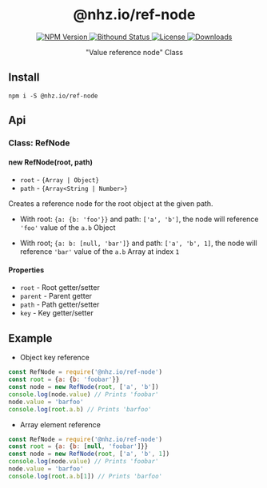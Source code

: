 <h1 align="center">@nhz.io/ref-node</h1>

<p align="center">
  <a href="https://npmjs.org/package/@nhz.io/ref-node">
    <img src="https://img.shields.io/npm/v/@nhz.io/ref-node.svg?style=flat"
         alt="NPM Version">
  </a>

  <a href="https://www.bithound.io/github/nhz-io/ref-node">
    <img src="https://www.bithound.io/github/nhz-io/ref-node/badges/score.svg"
         alt="Bithound Status">
  </a>

  <a href="https://github.com/nhz-io/ref-node/blob/master/LICENSE">
    <img src="https://img.shields.io/npm/l/@nhz.io/ref-node.svg?style=flat"
         alt="License">
  </a>

  <a href="https://npmjs.org/package/@nhz.io/ref-node">
  <img src="http://img.shields.io/npm/dm/@nhz.io/ref-node.svg?style=flat"
  alt="Downloads">
  </a>  
</p>

<p align="center">
    "Value reference node" Class
</p>

## Install
```
npm i -S @nhz.io/ref-node
```

## Api

### Class: RefNode
#### new RefNode(root, path)
* `root` - `{Array | Object}`
* `path` - `{Array<String | Number>}`

Creates a reference node for the root object at the given path.
* With root: `{a: {b: 'foo'}}` and path: `['a', 'b']`, the node will
reference `'foo'` value of the `a.b` Object   

* With root; `{a: b: [null, 'bar']}` and path: `['a', 'b', 1]`, the node
will reference `'bar'` value of the `a.b` Array at index `1`

#### Properties

* `root` - Root getter/setter
* `parent` - Parent getter
* `path` -  Path getter/setter
* `key` - Key getter/setter

## Example

* Object key reference
```javascript
const RefNode = require('@nhz.io/ref-node')
const root = {a: {b: 'foobar'}}
const node = new RefNode(root, ['a', 'b'])
console.log(node.value) // Prints 'foobar'
node.value = 'barfoo'
console.log(root.a.b) // Prints 'barfoo'
```

* Array element reference
```javascript
const RefNode = require('@nhz.io/ref-node')
const root = {a: {b: [null, 'foobar']}}
const node = new RefNode(root, ['a', 'b', 1])
console.log(node.value) // Prints 'foobar'
node.value = 'barfoo'
console.log(root.a.b[1]) // Prints 'barfoo'
```
